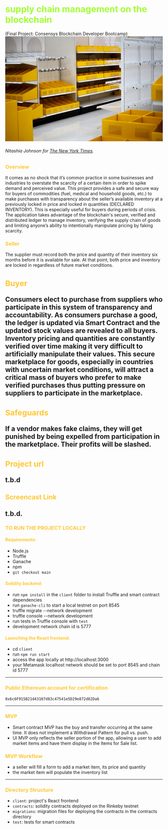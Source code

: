 
**<h1 style="color:#A2FF33">supply chain management on the blockchain</h1>**
(Final Project: Consensys Blockchain Developer Bootcamp)<br>
<img src="assets/00Shortages-1-superJumbo.jpeg" alt="Empty Shelves at Target" width="700"/><em><h6>Nitashia Johnson for [The New York Times](https://www.nytimes.com/2021/06/01/business/coronavirus-global-shortages.html). </h6></em> 


**<h3 style="color:#FFC733">Overview</h3>** 
It comes as no shock that it’s common practice in some businesses and industries to overstate the scarcity of a certain item in order to spike demand and perceived value. This project provides a safe and secure way for buyers of commodities (fuel, medical and household goods, etc.) to make purchases with transparency about the seller’s available inventory at a previously locked in price and locked in quantities (DECLARED INVENTORY). This is especially useful for buyers during periods of crisis. The application takes  advantage of the blockchain's secure, verified and distributed ledger to manage inventory, verifying the supply chain of goods and limiting anyone’s ability to intentionally manipulate pricing by faking scarcity.       

**<h3 style="color:#FFC733">Seller</h3>** 
The supplier must record both the price and quantity of their inventory six months before it is available for sale. At that point, both price and inventory are locked in regardless of future market conditions. 

**<h3 style="color:#FFC733">Buyer</h3>** 
Consumers elect to purchase from suppliers who participate in this system of transparency and accountability. As consumers purchase a good, the ledger is updated via Smart Contract and the updated stock values are revealed to all buyers. Inventory pricing and quantities are constantly verified over time making it very difficult to artificially manipulate their values. This secure marketplace for goods, especially in countries with uncertain market conditions, will attract a critical mass of buyers who prefer to make verified purchases thus putting pressure on suppliers to participate in the marketplace.
---
**<h3 style="color:#FFC733">Safeguards</h3>** 
If a vendor makes fake claims, they will get punished by being expelled from participation in the marketplace. Their profits will be slashed.   
---
**<h3 style="color:#FFC733">Project url</h3>** 
t.b.d
---
**<h4 style="color:#FFC733">Screencast Link</h4>** 
t.b.d.
---
**<h3 style="color:#FFC733">TO RUN THE PROJECT LOCALLY</h3>** 
**<h4 style="color:#FFC733">Requirements:</h4>** 
- Node.js 
- Truffle 
- Ganache
- npm
- ```git checkout main```

**<h4 style="color:#FFC733">Solidity backend:</h4>** 
- run ```npm install``` in the ```client``` folder to install Truffle and smart contract dependencies
- run ```ganache-cli``` to start a local testnet on port 8545 
- truffle migrate --network development
- truffle console --network development
- run tests in Truffle console with ```test```
- development network chain id is 5777

**<h4 style="color:#FFC733">Launching the React frontend:</h4>** 
- cd ```client```
- run ```npm run start```
- access the app locally at http://localhost:3000
- your Metamask localhost network should be set to port 8545 and chain id 5777
---
**<h3 style="color:#FFC733">Public Ethereum account for certification</h3>** 
```0x6c6F915B21d43107d83c47541e5D29e872d82Da6```

---
**<h3 style="color:#FFC733">MVP</h3>** 
- Smart contract MVP has the buy and transfer occurring at the same time. It does not implement a Withdrawal Pattern for pull vs. push. 
- UI MVP only reflects the seller portion of the app, allowing a user to add market items and have them display in the Items for Sale list.   

**<h3 style="color:#FFC733">MVP Workflow</h3>** 
- a seller will fill a form to add a market item, its price and quantity 
- the market item will populate the inventory list
---

**<h3 style="color:#FFC733">Directory Structure</h3>** 
- ``client``: project's React frontend
- ``contracts``: solidity contracts deployed on the Rinkeby testnet
- ``migrations``: migration files for deploying the contracts in the contracts directory 
- ``test``: tests for smart contracts
<p>&nbsp;</p> 






